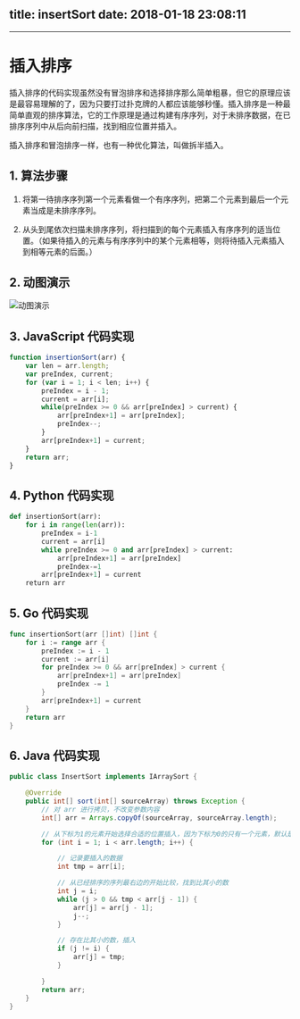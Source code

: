 title: insertSort
date: 2018-01-18 23:08:11
---

---
# 插入排序

插入排序的代码实现虽然没有冒泡排序和选择排序那么简单粗暴，但它的原理应该是最容易理解的了，因为只要打过扑克牌的人都应该能够秒懂。插入排序是一种最简单直观的排序算法，它的工作原理是通过构建有序序列，对于未排序数据，在已排序序列中从后向前扫描，找到相应位置并插入。

插入排序和冒泡排序一样，也有一种优化算法，叫做拆半插入。


## 1. 算法步骤

1. 将第一待排序序列第一个元素看做一个有序序列，把第二个元素到最后一个元素当成是未排序序列。

2. 从头到尾依次扫描未排序序列，将扫描到的每个元素插入有序序列的适当位置。（如果待插入的元素与有序序列中的某个元素相等，则将待插入元素插入到相等元素的后面。）


## 2. 动图演示

![动图演示](res/insertionSort.gif)


## 3. JavaScript 代码实现

```js
function insertionSort(arr) {
    var len = arr.length;
    var preIndex, current;
    for (var i = 1; i < len; i++) {
        preIndex = i - 1;
        current = arr[i];
        while(preIndex >= 0 && arr[preIndex] > current) {
            arr[preIndex+1] = arr[preIndex];
            preIndex--;
        }
        arr[preIndex+1] = current;
    }
    return arr;
}
```

## 4. Python 代码实现

```python
def insertionSort(arr):
    for i in range(len(arr)):
        preIndex = i-1
        current = arr[i]
        while preIndex >= 0 and arr[preIndex] > current:
            arr[preIndex+1] = arr[preIndex]
            preIndex-=1
        arr[preIndex+1] = current
    return arr
```

## 5. Go 代码实现
```go
func insertionSort(arr []int) []int {
	for i := range arr {
		preIndex := i - 1
		current := arr[i]
		for preIndex >= 0 && arr[preIndex] > current {
			arr[preIndex+1] = arr[preIndex]
			preIndex -= 1
		}
		arr[preIndex+1] = current
	}
	return arr
}
```

## 6. Java 代码实现

```java
public class InsertSort implements IArraySort {

    @Override
    public int[] sort(int[] sourceArray) throws Exception {
        // 对 arr 进行拷贝，不改变参数内容
        int[] arr = Arrays.copyOf(sourceArray, sourceArray.length);

        // 从下标为1的元素开始选择合适的位置插入，因为下标为0的只有一个元素，默认是有序的
        for (int i = 1; i < arr.length; i++) {

            // 记录要插入的数据
            int tmp = arr[i];

            // 从已经排序的序列最右边的开始比较，找到比其小的数
            int j = i;
            while (j > 0 && tmp < arr[j - 1]) {
                arr[j] = arr[j - 1];
                j--;
            }

            // 存在比其小的数，插入
            if (j != i) {
                arr[j] = tmp;
            }

        }
        return arr;
    }
}
```
